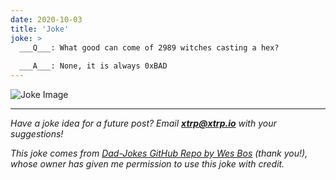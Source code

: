 ```yaml
---
date: 2020-10-03
title: 'Joke'
joke: >
  ___Q___: What good can come of 2989 witches casting a hex?
  
  ___A___: None, it is always 0xBAD
---
```


![Joke Image](https://private.xtrp.io/projects/DailyDeveloperJokes/public_image_server/images/5e1259d336eb5.png)

---
*Have a joke idea for a future post? Email **[xtrp@xtrp.io](mailto:xtrp@xtrp.io)** with your suggestions!*

*This joke comes from [Dad-Jokes GitHub Repo by Wes Bos](https://github.com/wesbos/dad-jokes) (thank you!), whose owner has given me permission to use this joke with credit.*

<!-- 
Joke text:
**Q**: What good can come of 2989 witches casting a hex?

**A**: None, it is always 0xBAD
 -->

